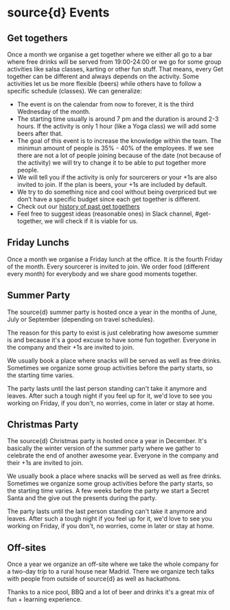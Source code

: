 # source{d} Events

## Get togethers
Once a month we organise a get together where we either all go to a bar where free drinks will be served from 19:00-24:00 or we go for some group activities like salsa classes, karting or other fun stuff. That means, every Get together can be different and always depends on the activity.
Some activities let us be more flexible (beers) while others have to follow a specific schedule (classes). We can generalize:
  - The event is on the calendar from now to forever, it is the third Wednesday of the month.
  - The starting time usually is around 7 pm and the duration is around 2-3 hours. If the activity is only 1 hour (like a Yoga class) we will add some beers after that. 
  - The goal of this event is to increase the knowledge within the team. The minimun amount of people is 35% - 40% of the employees. If we see there are not a lot of people joining because of the date (not because of the activity) we will try to change it to be able to put together more people.
  - We will tell you if the activity is only for sourcerers or your +1s are also invited to join. If the plan is beers,         your +1s are included by default.  
  - We try to do something nice and cool without being overpriced but we don’t have a specific budget since each get together is different.
  - Check out our [history of past get togethers](get_together_history.md)
  - Feel free to suggest ideas (reasonable ones) in Slack channel, #get-together, we will check if it is viable for us. 
 

## Friday Lunchs
Once a month we organise a Friday lunch at the office. It is the fourth Friday of the month. Every sourcerer is invited to join. We order food (different every month) for everybody and we share good moments together. 

## Summer Party
The source{d} summer party is hosted once a year in the months of June, July or September (depending on travel schedules). 

The reason for this party to exist is just celebrating how awesome summer is and because it's a good excuse to have some fun together. Everyone in the company and their +1s are invited to join.

We usually book a place where snacks will be served as well as free drinks. Sometimes we organize some group activities before the party starts, so the starting time varies.

The party lasts until the last person standing can't take it anymore and leaves. After such a tough night if you feel up for it, we'd love to see you working on Friday, if you don't, no worries, come in later or stay at home.

## Christmas Party
The source{d} Christmas party is hosted once a year in December. It's basically the winter version of the summer party where we gather to celebrate the end of another awesome year. Everyone in the company and their +1s are invited to join.

We usually book a place where snacks will be served as well as free drinks. Sometimes we organize some group activities before the party starts, so the starting time varies. A few weeks before the party we start a Secret Santa and the give out the presents during the party.

The party lasts until the last person standing can't take it anymore and leaves. After such a tough night if you feel up for it, we'd love to see you working on Friday, if you don't, no worries, come in later or stay at home.

## Off-sites
Once a year we organize an off-site where we take the whole company for a two-day trip to a rural house near Madrid. There we organize tech talks with people from outside of source{d} as well as hackathons.

Thanks to a nice pool, BBQ and a lot of beer and drinks it's a great mix of fun + learning experience.
